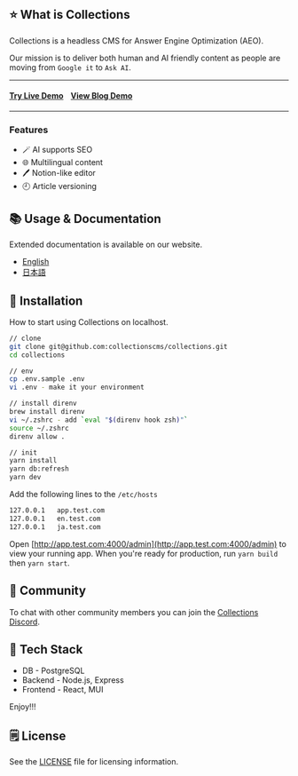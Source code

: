 ## ⭐ What is Collections

Collections is a headless CMS for Answer Engine Optimization (AEO).

Our mission is to deliver both human and AI friendly content as people are moving from `Google it` to `Ask AI`.

<hr/>
<h4>
<a target="_blank" href="https://app.collectionsdemo.live/admin/" rel="dofollow"><strong>Try Live Demo</strong></a>&nbsp;&nbsp;&nbsp;&nbsp;<a target="_blank" href="https://collections-nextjs-blog.vercel.app/" rel="dofollow"><strong>View Blog Demo</strong></a>
</h4>
<hr/>

### Features

- 🪄 AI supports SEO
- 🌐 Multilingual content
- 🖊 Notion-like editor
- 🕘️ Article versioning

## 📚 Usage & Documentation

Extended documentation is available on our website.

- [English](https://collections.dev)
- [日本語](https://collections.dev/ja)

## 🚀 Installation

How to start using Collections on localhost.

```sh
// clone
git clone git@github.com:collectionscms/collections.git
cd collections

// env
cp .env.sample .env
vi .env - make it your environment

// install direnv
brew install direnv
vi ~/.zshrc - add `eval "$(direnv hook zsh)"`
source ~/.zshrc
direnv allow .

// init
yarn install
yarn db:refresh
yarn dev
```

Add the following lines to the `/etc/hosts`

```sh
127.0.0.1   app.test.com
127.0.0.1   en.test.com
127.0.0.1   ja.test.com
```

Open [http://app.test.com:4000/admin](http://app.test.com:4000/admin) to view your running app.
When you're ready for production, run `yarn build` then `yarn start`.

## 💬 Community

To chat with other community members you can join the [Collections Discord](https://discord.gg/a6FYDkV3Vk).

## 💚 Tech Stack

- DB - PostgreSQL
- Backend - Node.js, Express
- Frontend - React, MUI

Enjoy!!!

## 🗒️ License

See the [LICENSE](https://github.com/collectionscms/collections/blob/main/LICENSE) file for licensing information.
